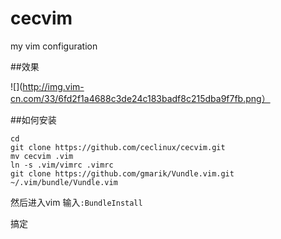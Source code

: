 cecvim
======

my vim configuration

##效果

![](http://img.vim-cn.com/33/6fd2f1a4688c3de24c183badf8c215dba9f7fb.png）

##如何安装

```
cd
git clone https://github.com/ceclinux/cecvim.git
mv cecvim .vim
ln -s .vim/vimrc .vimrc
git clone https://github.com/gmarik/Vundle.vim.git ~/.vim/bundle/Vundle.vim
```
然后进入vim
输入`:BundleInstall`

搞定
